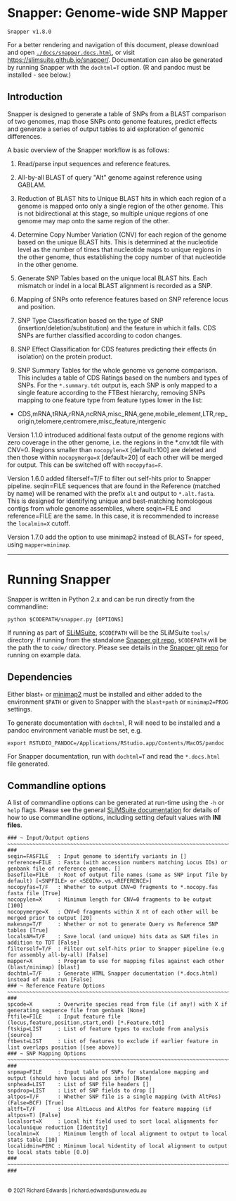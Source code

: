 # Snapper: Genome-wide SNP Mapper

```
Snapper v1.8.0
```

For a better rendering and navigation of this document, please download and open [`./docs/snapper.docs.html`](./docs/snapper.docs.html), or visit <https://slimsuite.github.io/snapper/>.
Documentation can also be generated by running Snapper with the `dochtml=T` option. (R and pandoc must be installed - see below.)

## Introduction

Snapper is designed to generate a table of SNPs from a BLAST comparison of two genomes, map those SNPs onto genome
features, predict effects and generate a series of output tables to aid exploration of genomic differences.

A basic overview of the Snapper workflow is as follows:

1. Read/parse input sequences and reference features.

2. All-by-all BLAST of query "Alt" genome against reference using GABLAM.

3. Reduction of BLAST hits to Unique BLAST hits in which each region of a genome is mapped onto only a single region
of the other genome. This is not bidirectional at this stage, so multiple unique regions of one genome may map onto
the same region of the other.

4. Determine Copy Number Variation (CNV) for each region of the genome based on the unique BLAST hits. This is
determined at the nucleotide level as the number of times that nucleotide maps to unique regions in the other genome,
thus establishing the copy number of that nucleotide in the other genome.

5. Generate SNP Tables based on the unique local BLAST hits. Each mismatch or indel in a local BLAST alignment is
recorded as a SNP.

6. Mapping of SNPs onto reference features based on SNP reference locus and position.

7. SNP Type Classification based on the type of SNP (insertion/deletion/substitution) and the feature in which it
falls. CDS SNPs are further classified according to codon changes.

8. SNP Effect Classification for CDS features predicting their effects (in isolation) on the protein product.

9. SNP Summary Tables for the whole genome vs genome comparison. This includes a table of CDS Ratings based on the
numbers and types of SNPs. For the `*.summary.tdt` output is, each SNP is only mapped to a single feature according
to the FTBest hierarchy, removing SNPs mapping to one feature type from feature types lower in the list:

- CDS,mRNA,tRNA,rRNA,ncRNA,misc_RNA,gene,mobile_element,LTR,rep_origin,telomere,centromere,misc_feature,intergenic

Version 1.1.0 introduced additional fasta output of the genome regions with zero coverage in the other genome, i.e.
the regions in the *.cnv.tdt file with CNV=0. Regions smaller than `nocopylen=X` [default=100] are deleted and then
those within `nocopymerge=X` [default=20] of each other will be merged for output. This can be switched off with
`nocopyfas=F`.

Version 1.6.0 added filterself=T/F to filter out self-hits prior to Snapper pipeline. seqin=FILE sequences that are
found in the Reference (matched by name) will be renamed with the prefix `alt` and output to `*.alt.fasta`. This is
designed for identifying unique and best-matching homologous contigs from whole genome assemblies, where seqin=FILE
and reference=FILE are the same. In this case, it is recommended to increase the `localmin=X` cutoff.

Version 1.7.0 add the option to use minimap2 instead of BLAST+ for speed, using `mapper=minimap`.

---

# Running Snapper

Snapper is written in Python 2.x and can be run directly from the commandline:

    python $CODEPATH/snapper.py [OPTIONS]

If running as part of [SLiMSuite](http://slimsuite.blogspot.com/), `$CODEPATH` will be the SLiMSuite `tools/`
directory. If running from the standalone [Snapper git repo](https://github.com/slimsuite/snapper), `$CODEPATH`
will be the path the to `code/` directory. Please see details in the [Snapper git repo](https://github.com/slimsuite/snapper)
for running on example data.

## Dependencies

Either blast+ or [minimap2](https://github.com/lh3/minimap2) must be installed and either added to the
environment `$PATH` or given to Snapper with the `blast+path` or `minimap2=PROG` settings.

To generate documentation with `dochtml`, R will need to be installed and a pandoc environment variable must be set, e.g.

    export RSTUDIO_PANDOC=/Applications/RStudio.app/Contents/MacOS/pandoc

For Snapper documentation, run with `dochtml=T` and read the `*.docs.html` file generated.

## Commandline options

A list of commandline options can be generated at run-time using the `-h` or `help` flags. Please see the general
[SLiMSuite documentation](http://slimsuite.blogspot.com/2013/08/command-line-options.html) for details of how to
use commandline options, including setting default values with **INI files**.

```
### ~ Input/Output options ~~~~~~~~~~~~~~~~~~~~~~~~~~~~~~~~~~~~~~~~~~~~~~~~~~~~~~~~~~~~~~~~~~~~~~~~~~~~~~~~~~~~~~ ###
seqin=FASFILE   : Input genome to identify variants in []
reference=FILE  : Fasta (with accession numbers matching Locus IDs) or genbank file of reference genome. []
basefile=FILE   : Root of output file names (same as SNP input file by default) [<SNPFILE> or <SEQIN>.vs.<REFERENCE>]
nocopyfas=T/F   : Whether to output CNV=0 fragments to *.nocopy.fas fasta file [True]
nocopylen=X     : Minimum length for CNV=0 fragments to be output [100]
nocopymerge=X   : CNV=0 fragments within X nt of each other will be merged prior to output [20]
makesnp=T/F     : Whether or not to generate Query vs Reference SNP tables [True]
localsAM=T/F    : Save local (and unique) hits data as SAM files in addition to TDT [False]
filterself=T/F  : Filter out self-hits prior to Snapper pipeline (e.g for assembly all-by-all) [False]
mapper=X        : Program to use for mapping files against each other (blast/minimap) [blast]
dochtml=T/F     : Generate HTML Snapper documentation (*.docs.html) instead of main run [False]
### ~ Reference Feature Options ~~~~~~~~~~~~~~~~~~~~~~~~~~~~~~~~~~~~~~~~~~~~~~~~~~~~~~~~~~~~~~~~~~~~~~~~~~~~~~~~~ ###
spcode=X        : Overwrite species read from file (if any!) with X if generating sequence file from genbank [None]
ftfile=FILE     : Input feature file (locus,feature,position,start,end) [*.Feature.tdt]
ftskip=LIST     : List of feature types to exclude from analysis [source]
ftbest=LIST     : List of features to exclude if earlier feature in list overlaps position [(see above)]
### ~ SNP Mapping Options ~~~~~~~~~~~~~~~~~~~~~~~~~~~~~~~~~~~~~~~~~~~~~~~~~~~~~~~~~~~~~~~~~~~~~~~~~~~~~~~~~~~~~~~ ###
snpmap=FILE     : Input table of SNPs for standalone mapping and output (should have locus and pos info) [None]
snphead=LIST    : List of SNP file headers []
snpdrop=LIST    : List of SNP fields to drop []
altpos=T/F      : Whether SNP file is a single mapping (with AltPos) (False=BCF) [True]
altft=T/F       : Use AltLocus and AltPos for feature mapping (if altpos=T) [False]
localsort=X     : Local hit field used to sort local alignments for localunique reduction [Identity]
localmin=X      : Minimum length of local alignment to output to local stats table [10]
localidmin=PERC : Minimum local %identity of local alignment to output to local stats table [0.0]
### ~~~~~~~~~~~~~~~~~~~~~~~~~~~~~~~~~~~~~~~~~~~~~~~~~~~~~~~~~~~~~~~~~~~~~~~~~~~~~~~~~~~~~~~~~~~~~~~~~~~~~~~~~~~~~ ###
```



<br>
<small>&copy; 2021 Richard Edwards | richard.edwards@unsw.edu.au</small>
